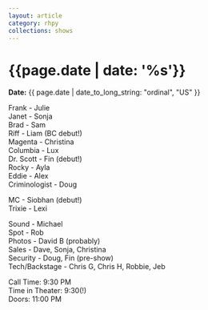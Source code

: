 ```yaml
---
layout: article
category: rhpy
collections: shows
---
```


# {{page.date | date: '%s'}}  
**Date:** {{ page.date | date_to_long_string: "ordinal", "US" }}

Frank - Julie  
Janet - Sonja  
Brad - Sam  
Riff - Liam (BC debut!)  
Magenta - Christina  
Columbia - Lux  
Dr. Scott - Fin (debut!)  
Rocky - Ayla  
Eddie - Alex  
Criminologist - Doug  

MC - Siobhan (debut!)  
Trixie - Lexi  

Sound - Michael  
Spot - Rob  
Photos - David B (probably)  
Sales - Dave, Sonja, Christina  
Security - Doug, Fin (pre-show)  
Tech/Backstage - Chris G, Chris H, Robbie, Jeb  

Call Time: 9:30 PM  
Time in Theater: 9:30(!)  
Doors: 11:00 PM  
